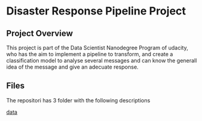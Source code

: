 # Disaster Response Pipeline Project

## Project Overview
This project is part of the Data Scientist Nanodegree Program of udacity, who has the aim to implement a pipeline to transform, and create a classification model to analyse several messages and can know the generall idea of the message and give an adecuate response.


## Files

The repositori has 3 folder with the following descriptions

[data](directory/data)
